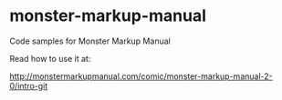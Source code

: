 monster-markup-manual
=====================

Code samples for Monster Markup Manual

Read how to use it at:

http://monstermarkupmanual.com/comic/monster-markup-manual-2-0/intro-git
